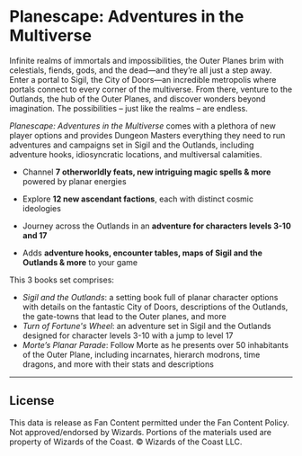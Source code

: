# Planescape: Adventures in the Multiverse

Infinite realms of immortals and impossibilities, the Outer Planes brim with celestials, fiends, gods, and the dead—and they’re all just a step away. Enter a portal to Sigil, the City of Doors—an incredible metropolis where portals connect to every corner of the multiverse. From there, venture to the Outlands, the hub of the Outer Planes, and discover wonders beyond imagination. The possibilities – just like the realms – are endless.

*Planescape: Adventures in the Multiverse* comes with a plethora of new player options and provides Dungeon Masters everything they need to run adventures and campaigns set in Sigil and the Outlands, including adventure hooks, idiosyncratic locations, and multiversal calamities.

- Channel **7 otherworldly feats, new intriguing magic spells & more** powered by planar energies
- Explore **12 new ascendant factions**, each with distinct cosmic ideologies

- Journey across the Outlands in an **adventure for characters levels 3-10 and 17**
- Adds **adventure hooks, encounter tables, maps of Sigil and the Outlands & more** to your game

This 3 books set comprises:

- *Sigil and the Outlands*: a setting book full of planar character options with details on the fantastic City of Doors, descriptions of the Outlands, the gate-towns that lead to the Outer planes, and more
- **Turn of Fortune's* Wheel*: an adventure set in Sigil and the Outlands designed for character levels 3-10 with a jump to level 17
- *Morte’s Planar Parade*: Follow Morte as he presents over 50 inhabitants of the Outer Plane, including incarnates, hierarch modrons, time dragons, and more with their stats and descriptions

---

## License

This data is release as Fan Content permitted under the Fan Content Policy. Not approved/endorsed by Wizards. Portions of the materials used are property of Wizards of the Coast. © Wizards of the Coast LLC.
